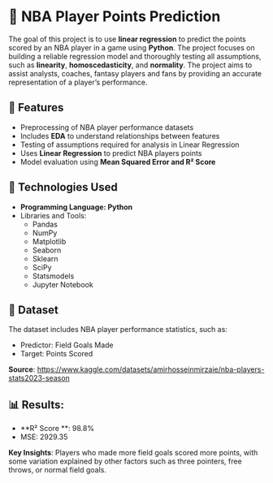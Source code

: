 # 🏀 NBA Player Points Prediction 
  
The goal of this project is to use **linear regression** to predict the points scored by an NBA player in a game using **Python**. The project focuses on building a reliable regression model and thoroughly testing all assumptions, such as **linearity**, **homoscedasticity**, and **normality**. The project aims to assist analysts, coaches, fantasy players and fans by providing an accurate representation of a player’s performance. 

## 📌 Features 
- Preprocessing of NBA player performance datasets
- Includes **EDA** to understand relationships between features
- Testing of assumptions required for analysis in Linear Regression
- Uses **Linear Regression** to predict NBA players points
- Model evaluation using **Mean Squared Error and R² Score**

## 📡 Technologies Used
- **Programming Language: Python** 
- Libraries and Tools: 
  - Pandas 
  - NumPy
  - Matplotlib
  - Seaborn
  - Sklearn
  - SciPy
  - Statsmodels
  - Jupyter Notebook

## 📂 Dataset
The dataset includes NBA player performance statistics, such as:
- Predictor: Field Goals Made
- Target: Points Scored 

**Source**: https://www.kaggle.com/datasets/amirhosseinmirzaie/nba-players-stats2023-season

## 📊 Results: 
- **R²  Score **: 98.8%
- MSE: 2929.35
  
**Key Insights**: Players who made more field goals scored more points, with some variation explained by other factors such as three pointers, free throws, or normal field goals. 


